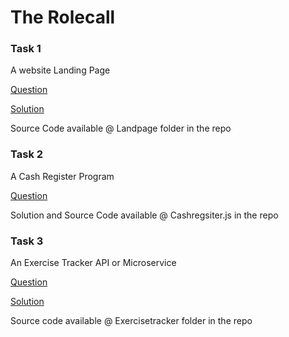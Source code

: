 # The Rolecall

### Task 1

A website Landing Page

[Question](https://www.freecodecamp.org/learn/responsive-web-design/responsive-web-design-projects/build-a-product-landing-page)

[Solution](https://codepen.io/amarnath-reddy-0-9-1-2/full/qBRgOry)

Source Code available @ Landpage folder in the repo

### Task 2

A Cash Register Program

[Question](https://www.freecodecamp.org/learn/javascript-algorithms-and-data-structures/javascript-algorithms-and-data-structures-projects/cash-register)

Solution and Source Code available @ Cashregsiter.js in the repo

### Task 3

An Exercise Tracker API or Microservice

[Question](https://www.freecodecamp.org/learn/apis-and-microservices/apis-and-microservices-projects/exercise-tracker)

[Solution](https://boilerplate-project-exercisetracker.amarnathreddy09.repl.co/)

Source code available @ Exercisetracker folder in the repo


